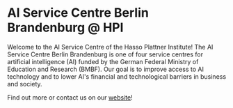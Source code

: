 # AI Service Centre Berlin Brandenburg @ HPI

Welcome to the AI Service Centre of the Hasso Plattner Institute!
The AI Service Centre Berlin Brandenburg is one of four service centres for artificial intelligence (AI) funded by the German Federal Ministry of Education and Research (BMBF). Our goal is to improve access to AI technology and to lower AI's financial and technological barriers in business and society.

Find out more or contact us on our [website](https://hpi.de/kisz)!

